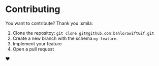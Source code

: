 # Contributing
You want to contribute? Thank you :smila:

1. Clone the repositoy: `git clone git@github.com:bahlo/SwiftGif.git`
2. Create a new branch with the schema `my-feature`.
3. Implement your feature
4. Open a pull request

:heart:

